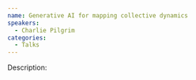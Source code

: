 ```yaml
---
name: Generative AI for mapping collective dynamics​
speakers:
  - Charlie Pilgrim
categories:
  - Talks
---
```


Description:
